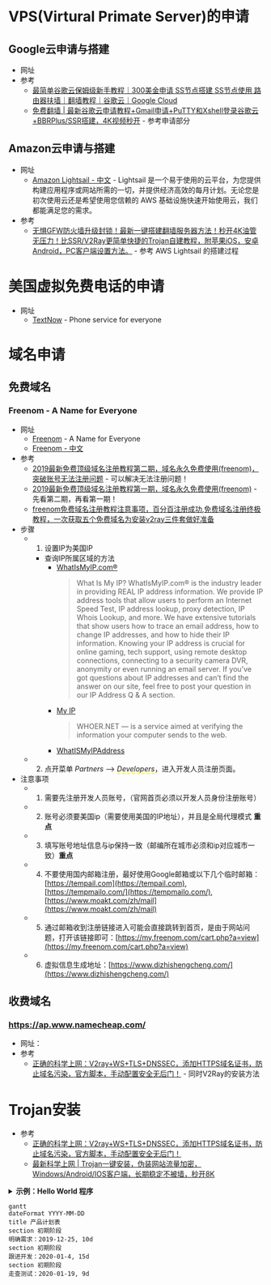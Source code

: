# VPS(Virtural Primate Server)的申请
## Google云申请与搭建
   * 网址
   * 参考
      + [最简单谷歌云保姆级新手教程｜300美金申请 SS节点搭建 SS节点使用 路由器扶墙｜翻墙教程｜谷歌云｜Google Cloud](https://www.youtube.com/watch?v=AQh0yUnYs0g)<br>
      + [免费翻墙 | 最新谷歌云申请教程+Gmail申请+PuTTY和Xshell登录谷歌云+BBRPlus/SSR搭建，4K视频秒开](https://www.youtube.com/watch?v=RxbGtkRVUWQ) - 参考申请部分<br>
## Amazon云申请与搭建
   * 网址
      + [Amazon Lightsail - 中文](https://aws.amazon.com/cn/lightsail/) - Lightsail 是一个易于使用的云平台，为您提供构建应用程序或网站所需的一切，并提供经济高效的每月计划。无论您是初次使用云还是希望使用您信赖的 AWS 基础设施快速开始使用云，我们都能满足您的需求。<br>
   * 参考
      + [无惧GFW防火墙升级封锁！最新一键搭建翻墙服务器方法！秒开4K油管无压力！比SSR/V2Ray更简单快捷的Trojan自建教程，附苹果iOS，安卓Android，PC客户端设置方法。](https://www.youtube.com/watch?v=shF8bMUvvpw) - 参考 AWS Lightsail 的搭建过程<br>
# 美国虚拟免费电话的申请
   * 网址
      + [TextNow](https://www.textnow.com/) - Phone service for everyone<br>
      
# 域名申请
## 免费域名
### Freenom - A Name for Everyone
   * 网址
      + [Freenom](https://www.freenom.com/en/index.html) - A Name for Everyone<br>
      + [Freenom - 中文](https://www.freenom.com/zh/index.html)<br>
   * 参考
      + [2019最新免费顶级域名注册教程第二期，域名永久免费使用(freenom)，突破账号无法注册问题](https://www.youtube.com/watch?v=VxfyjmaKby4) - 可以解决无法注册问题！<br>
      + [2019最新免费顶级域名注册教程第一期，域名永久免费使用(freenom)](https://www.youtube.com/watch?v=bDcNZCXv04g) - 先看第二期，再看第一期！<br>
      + [freenom免费域名注册教程注意事项，百分百注册成功,免费域名注册终极教程，一次获取五个免费域名为安装v2ray三件套做好准备](https://www.youtube.com/watch?v=oV4QCzRNmOo)<br>
   * 步骤
      + 1. 设置IP为美国IP
         - 查询IP所属区域的方法
            + [WhatIsMyIP.com®](https://www.whatismyip.com/)<br>
               >What Is My IP?
WhatIsMyIP.com® is the industry leader in providing REAL IP address information. We provide IP address tools that allow users to perform an Internet Speed Test, IP address lookup, proxy detection, IP Whois Lookup, and more. We have extensive tutorials that show users how to trace an email address, how to change IP addresses, and how to hide their IP information. Knowing your IP address is crucial for online gaming, tech support, using remote desktop connections, connecting to a security camera DVR, anonymity or even running an email server. If you’ve got questions about IP addresses and can’t find the answer on our site, feel free to post your question in our IP Address Q & A section.
            + [My IP](https://whoer.net/)<br>
               >WHOER.NET — is a service aimed at verifying the information your computer sends to the web.
            + [WhatISMyIPAddress](https://whatismyipaddress.com/)
      + 2. 点开菜单 *Partners* --> *<span style="border-bottom:2px dashed yellow;">Developers</span>*，进入开发人员注册页面。
   * 注意事项
      + 1. 需要先注册开发人员账号，（官网首页必须以开发人员身份注册账号）
      + 2. 账号必须要美国ip（需要使用美国的IP地址），并且是全局代理模式  **重点**
      + 3. 填写账号地址信息与ip保持一致（邮编所在城市必须和ip对应城市一致）**重点**
      + 4. 不要使用国内邮箱注册，最好使用Google邮箱或以下几个临时邮箱：[https://tempail.com](https://tempail.com), [https://tempmailo.com/](https://tempmailo.com/), [https://www.moakt.com/zh/mail](https://www.moakt.com/zh/mail)<br>
      + 5. 通过邮箱收到注册链接进入可能会直接跳转到首页，是由于网站问题，打开该链接即可：[https://my.freenom.com/cart.php?a=view](https://my.freenom.com/cart.php?a=view)<br>
      + 6. 虚拟信息生成地址：[https://www.dizhishengcheng.com/](https://www.dizhishengcheng.com/)<br>
## 收费域名
### https://ap.www.namecheap.com/
   * 网址：
   * 参考
      + [正确的科学上网：V2ray+WS+TLS+DNSSEC，添加HTTPS域名证书，防止域名污染，官方脚本，手动配置安全无后门！](https://www.youtube.com/watch?v=FXWGOxjiFVM) - 同时V2Ray的安装方法<br>

# Trojan安装
   * 参考
      + [正确的科学上网：V2ray+WS+TLS+DNSSEC，添加HTTPS域名证书，防止域名污染，官方脚本，手动配置安全无后门！](https://www.youtube.com/watch?v=FXWGOxjiFVM&t=864s)<br>
      + [最新科学上网 | Trojan一键安装，伪装网站流量加密，Windows/Android/IOS客户端，长期稳定不被墙，秒开8K](https://www.youtube.com/watch?v=eiI2e4gnO4w)<br>


<details>
    <summary><b>示例：Hello World 程序</b></summary> 

?``` java
代码
?```

</details>

```
gantt
dateFormat YYYY-MM-DD
title 产品计划表
section 初期阶段
明确需求：2019-12-25, 10d
section 初期阶段
跟进开发：2020-01-4, 15d
section 初期阶段
走查测试：2020-01-19, 9d
```
